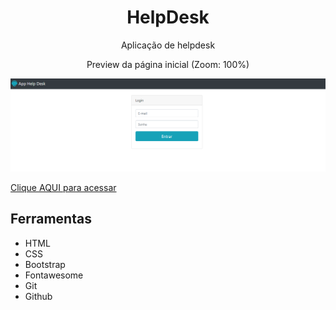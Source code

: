 <h1 align="center"> HelpDesk </h1>

<p align="center">Aplicação de helpdesk</p>

<p align="center">Preview da página inicial (Zoom: 100%)</p>
<img src="/public/HelpDesk-preview.png">

[Clique AQUI para acessar](https://nepht022.github.io/HelpDesk/public/index.phtml)

## Ferramentas

- HTML
- CSS
- Bootstrap
- Fontawesome
- Git
- Github
